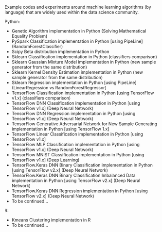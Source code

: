 Example codes and experiments around machine learning algorithms (by language) that are widely used within the data science community.

Python:
- Genetic Algorithm implementation in Python (Solving Mathematical Equality Problem)
- PySpark Classification implementation in Python [using PipeLine] (RandomForestClassifier)
- Scipy Beta distribution implementation in Python 
- Sklearn Classification implementation in Python (classifiers comparison)
- Sklearn Gaussian Mixture Model implementation in Python (new sample generator from the same distribution)
- Sklearn Kernel Density Estimation implementation in Python (new sample generator from the same distribution)
- Sklearn Regression implementation in Python [using PipeLine] (LinearRegression vs RandomForestRegressor) 
- TensorFlow Classification implementation in Python [using TensorFlow v1.x] (classifiers comparison)
- TensorFlow DNN Classification implementation in Python [using TensorFlow v1.x] (Deep Neural Network)
- TensorFlow DNN Regression implementation in Python [using TensorFlow v1.x] (Deep Neural Network)
- TensorFlow Generative Adversarial Network for New Sample Generating implementation in Python [using TensorFlow 1.x]
- TensorFlow Linear Classification implementation in Python [using TensorFlow v1.x]
- TensorFlow MLP Classification implementation in Python [using TensorFlow v1.x] (Deep Neural Network)
- TensorFlow MNIST Classification implementation in Python [using TensorFlow v1.x] (Deep Learning) 
- TensorFlow.Keras DNN Binary Classification implementation in Python [using TensorFlow v2.x] (Deep Neural Network)
- TensorFlow.Keras DNN Binary Classification Imbalanced Data implementation in Python [using TensorFlow v2.x] (Deep Neural Network)
- TensorFlow.Keras DNN Regression implementation in Python [using TensorFlow v2.x] (Deep Neural Network)
- To be continued...
 
R:
- Kmeans Clustering implementation in R
- To be continued...

